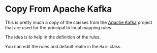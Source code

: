 # Copy From Apache Kafka

This is pretty much a copy of the classes from
the [Apache Kafka](https://github.com/apache/kafka/tree/4.0.0/clients/src/main/java/org/apache/kafka/common/security/kerberos)
project that are used for the principal to local mapping rules.

The idea is to help in the definition of the rules.

You can edit the rules and default realm in the `Main` class.
